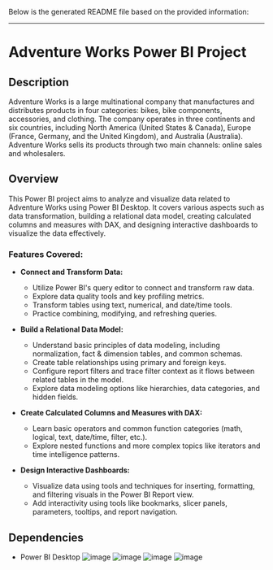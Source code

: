 Below is the generated README file based on the provided information:

---

# Adventure Works Power BI Project

## Description
Adventure Works is a large multinational company that manufactures and distributes products in four categories: bikes, bike components, accessories, and clothing. The company operates in three continents and six countries, including North America (United States & Canada), Europe (France, Germany, and the United Kingdom), and Australia (Australia). Adventure Works sells its products through two main channels: online sales and wholesalers.

## Overview
This Power BI project aims to analyze and visualize data related to Adventure Works using Power BI Desktop. It covers various aspects such as data transformation, building a relational data model, creating calculated columns and measures with DAX, and designing interactive dashboards to visualize the data effectively.

### Features Covered:
- **Connect and Transform Data:**
    - Utilize Power BI's query editor to connect and transform raw data.
    - Explore data quality tools and key profiling metrics.
    - Transform tables using text, numerical, and date/time tools.
    - Practice combining, modifying, and refreshing queries.

- **Build a Relational Data Model:**
    - Understand basic principles of data modeling, including normalization, fact & dimension tables, and common schemas.
    - Create table relationships using primary and foreign keys.
    - Configure report filters and trace filter context as it flows between related tables in the model.
    - Explore data modeling options like hierarchies, data categories, and hidden fields.

- **Create Calculated Columns and Measures with DAX:**
    - Learn basic operators and common function categories (math, logical, text, date/time, filter, etc.).
    - Explore nested functions and more complex topics like iterators and time intelligence patterns.

- **Design Interactive Dashboards:**
    - Visualize data using tools and techniques for inserting, formatting, and filtering visuals in the Power BI Report view.
    - Add interactivity using tools like bookmarks, slicer panels, parameters, tooltips, and report navigation.
      

## Dependencies
- Power BI Desktop
![image](https://github.com/SimaGhanadiyan/Adventure-Works/assets/107240621/dd8d0a68-4403-43fb-812b-13f824dbe051)
![image](https://github.com/SimaGhanadiyan/Adventure-Works/assets/107240621/73dc957f-93bf-4acd-b822-491b0c59faf9)
![image](https://github.com/SimaGhanadiyan/Adventure-Works/assets/107240621/c7bf5f15-a184-4cec-817a-710fbd87fb3a)
![image](https://github.com/SimaGhanadiyan/Adventure-Works/assets/107240621/c2731196-231c-47d0-88c5-84e3f3236a43)











